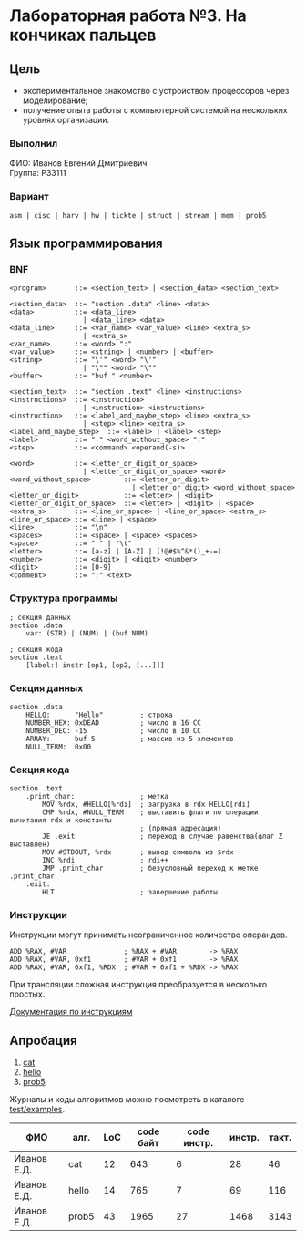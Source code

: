 # Лабораторная работа №3. На кончиках пальцев

## Цель

- экспериментальное знакомство с устройством процессоров через моделирование; 
- получение опыта работы с компьютерной системой на нескольких уровнях организации.

### Выполнил
ФИО: Иванов Евгений Дмитриевич<br>
Группа: P33111

### Вариант

`asm | cisc | harv | hw | tickte | struct | stream | mem | prob5`

## Язык программирования

### BNF

``` ebnf
<program>       ::= <section_text> | <section_data> <section_text>

<section_data>  ::= "section .data" <line> <data>
<data>          ::= <data_line> 
                  | <data_line> <data>
<data_line>     ::= <var_name> <var_value> <line> <extra_s> 
                  | <extra_s>
<var_name>      ::= <word> ":"
<var_value>     ::= <string> | <number> | <buffer>
<string>        ::= "\'" <word> "\'" 
                  | "\"" <word> "\""
<buffer>        ::= "buf " <number>

<section_text>  ::= "section .text" <line> <instructions>
<instructions>  ::= <instruction> 
                  | <instruction> <instructions>
<instruction>   ::= <label_and_maybe_step> <line> <extra_s>
                  | <step> <line> <extra_s>
<label_and_maybe_step>  ::= <label> | <label> <step>
<label>         ::= "." <word_without_space> ":"
<step>          ::= <command> <operand(-s)>

<word>          ::= <letter_or_digit_or_space> 
                  | <letter_or_digit_or_space> <word>
<word_without_space>        ::= <letter_or_digit> 
                              | <letter_or_digit> <word_without_space>
<letter_or_digit>           ::= <letter> | <digit>
<letter_or_digit_or_space>  ::= <letter> | <digit> | <space>
<extra_s>       ::= <line_or_space> | <line_or_space> <extra_s>
<line_or_space> ::= <line> | <space>
<line>          ::= "\n" 
<spaces>        ::= <space> | <space> <spaces>
<space>         ::= " " | "\t"
<letter>        ::= [a-z] | [A-Z] | [!@#$%^&*()_+-=]
<number>        ::= <digit> | <digit> <number>
<digit>         ::= [0-9]
<comment>       ::= ";" <text>
```

### Структура программы

```
; секция данных
section .data
    var: (STR) | (NUM) | (buf NUM)

; секция кода
section .text
    [label:] instr [op1, [op2, [...]]]
```

### Секция данных

```
section .data
    HELLO:      "Hello"         ; строка
    NUMBER_HEX: 0xDEAD          ; число в 16 СС
    NUMBER_DEC: -15             ; число в 10 СС
    ARRAY:      buf 5           ; массив из 5 элементов
    NULL_TERM:  0x00
```

### Секция кода

```
section .text
    .print_char:                ; метка
        MOV %rdx, #HELLO[%rdi]  ; загрузка в rdx HELLO[rdi]
        CMP %rdx, #NULL_TERM    ; выставить флаги по операции вычитания rdx и константы
                                ; (прямая адресация)
        JE .exit                ; переход в случае равенства(флаг Z выставлен)
        MOV #STDOUT, %rdx       ; вывод символа из $rdx
        INC %rdi                ; rdi++
        JMP .print_char         ; безусловный переход к метке .print_char
    .exit:
        HLT                     ; завершение работы
```

### Инструкции

Инструкции могут принимать неограниченное количество операндов.

```
ADD %RAX, #VAR              ; %RAX + #VAR        -> %RAX
ADD %RAX, #VAR, 0xf1        ; #VAR + 0xf1        -> %RAX
ADD %RAX, #VAR, 0xf1, %RDX  ; #VAR + 0xf1 + %RDX -> %RAX
```

При трансляции сложная инструкция преобразуется в несколько простых.

[Документация по инструкциям](resources/instructions.md)





## Апробация

1. [cat](test/examples/cat.pyasm)
2. [hello](test/examples/hello.pyasm)
3. [prob5](test/examples/prob5.pyasm)

Журналы и коды алгоритмов можно посмотреть в каталоге [test/examples](test/examples).

| ФИО         | алг.  | LoC | code байт | code инстр. | инстр. | такт. | 
|-------------|-------|-----|-----------|-------------|--------|-------|
| Иванов Е.Д. | cat   | 12  | 643       | 6           | 28     | 46    |
| Иванов Е.Д. | hello | 14  | 765       | 7           | 69     | 116   |
| Иванов Е.Д. | prob5 | 43  | 1965      | 27          | 1468   | 3143  |















